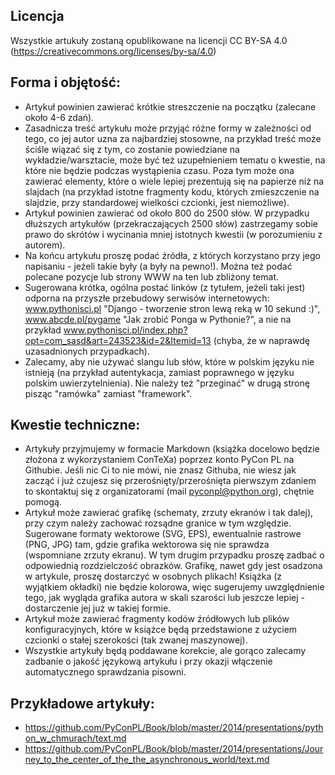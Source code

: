 Licencja
---

Wszystkie artukuły zostaną opublikowane na licencji CC BY-SA 4.0 (https://creativecommons.org/licenses/by-sa/4.0)


Forma i objętość:
---
  * Artykuł powinien zawierać krótkie streszczenie na początku (zalecane około 4-6 zdań).
  * Zasadnicza treść artykułu może przyjąć różne formy w zależności od tego, co jej autor uzna za najbardziej stosowne,
na przykład treść może ściśle wiązać się z tym, co zostanie powiedziane na wykładzie/warsztacie, może być też
uzupełnieniem tematu o kwestie, na które nie będzie podczas wystąpienia czasu. Poza tym może ona zawierać elementy,
które o wiele lepiej prezentują się na papierze niż na slajdach (na przykład istotne fragmenty kodu, których
zmieszczenie na slajdzie, przy standardowej wielkości czcionki, jest niemożliwe).
  * Artykuł powinien zawierać od około 800 do 2500 słów. W przypadku dłuższych artykułów (przekraczających 2500 słów)
zastrzegamy sobie prawo do skrótów i wycinania mniej istotnych kwestii (w porozumieniu z autorem).
  * Na końcu artykułu proszę podać źródła, z których korzystano przy jego napisaniu - jeżeli takie były (a były
na pewno!). Można też podać polecane pozycje lub strony WWW na ten lub zbliżony temat.
  * Sugerowana krótka, ogólna postać linków (z tytułem, jeżeli taki jest) odporna na przyszłe przebudowy serwisów internetowych:
  www.pythonisci.pl "Django - tworzenie stron lewą reką w 10 sekund :)",
  www.abcde.pl/pygame "Jak zrobić Ponga w Pythonie?",
  a nie na przykład
  www.pythonisci.pl/index.php?opt=com_sasd&art=243523&id=2&Itemid=13
  (chyba, że w naprawdę uzasadnionych przypadkach).
  * Zalecamy, aby nie używać slangu lub słów, które w polskim języku nie istnieją (na przykład autentykacja, zamiast poprawnego w języku polskim uwierzytelnienia). Nie należy też "przeginać" w drugą stronę pisząc "ramówka" zamiast "framework".

Kwestie techniczne:
---
  * Artykuły przyjmujemy w formacie Markdown (książka docelowo będzie złożona z wykorzystaniem ConTeXa) poprzez konto
  PyCon PL na Githubie. Jeśli nic Ci to nie mówi, nie znasz Githuba, nie wiesz jak zacząć i już czujesz się
  przerośnięty/przerośnięta pierwszym zdaniem to skontaktuj się z organizatorami (mail pyconpl@python.org),
  chętnie pomogą.
  * Artykuł może zawierać grafikę (schematy, zrzuty ekranów i tak dalej), przy czym należy zachować rozsądne granice
  w tym względzie. Sugerowane formaty wektorowe (SVG, EPS), ewentualnie rastrowe (PNG, JPG) tam, gdzie grafika
  wektorowa się nie sprawdza (wspomniane zrzuty ekranu). W tym drugim przypadku proszę zadbać o odpowiednią
  rozdzielczość obrazków. Grafikę, nawet gdy jest osadzona w artykule, proszę dostarczyć w osobnych plikach!
  Książka (z wyjątkiem okładki) nie będzie kolorowa, więc sugerujemy uwzględnienie tego, jak wygląda grafika autora
  w skali szarości lub jeszcze lepiej - dostarczenie jej już w takiej formie.
  * Artykuł może zawierać fragmenty kodów źródłowych lub plików konfiguracyjnych, które w książce będą przedstawione
  z użyciem czcionki o stałej szerokości (tak zwanej maszynowej).
  * Wszystkie artykuły będą poddawane korekcie, ale gorąco zalecamy zadbanie o jakość językową artykułu i przy okazji
  włączenie automatycznego sprawdzania pisowni.

Przykładowe artykuły:
---
  * https://github.com/PyConPL/Book/blob/master/2014/presentations/python_w_chmurach/text.md
  * https://github.com/PyConPL/Book/blob/master/2014/presentations/Journey_to_the_center_of_the_the_asynchronous_world/text.md
